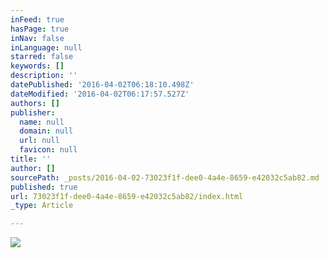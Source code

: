 ```yaml
---
inFeed: true
hasPage: true
inNav: false
inLanguage: null
starred: false
keywords: []
description: ''
datePublished: '2016-04-02T06:18:10.498Z'
dateModified: '2016-04-02T06:17:57.527Z'
authors: []
publisher:
  name: null
  domain: null
  url: null
  favicon: null
title: ''
author: []
sourcePath: _posts/2016-04-02-73023f1f-dee0-4a4e-8659-e42032c5ab82.md
published: true
url: 73023f1f-dee0-4a4e-8659-e42032c5ab82/index.html
_type: Article

---
```

![](https://the-grid-user-content.s3-us-west-2.amazonaws.com/73ffc2c8-6981-41c4-affa-fced7b16290b.jpg)